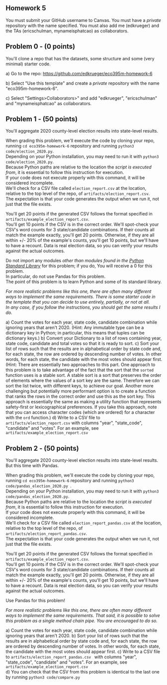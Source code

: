 ## Homework 5
You must submit your GitHub username to Canvas. You must have a _private_ repository with the name specified. You must also add me (edkrueger) and the TAs (ericschulman, mynameisphatcao) as collaborators.  

## Problem 0 - (0 points)

You'll clone a repo that has the datasets, some structure and some (very minimal) starter code.

a) Go to the repo: https://github.com/edkrueger/eco395m-homework-6   

b) Select "Use this template" and create a _private_ repository with the name "eco395m-homework-6".  

c) Select "Settings>Collaborators>" and add "edkrueger", "ericschulman" and "mynameisphatcao" as collaborators.    

## Problem 1 - (50 points)
You'll aggregate 2020 county-level election results into state-level results.

When grading this problem, we'll execute the code by cloning your repo, running `cd eco395m-homework-6` repository and running `python3 code/election_2020.py`.  
Depending on your Python installation, you may need to run it with `python3 code/election_2020.py`.  
Because Python paths are relative to the location the _script is executed from_, it is essential to follow this instruction for execution.  
If your code does not execute properly with this command, it will be considered incomplete.  
We'll check for a CSV file called `election_report.csv` at the location, relative to the top level of the repo, of `artifacts/election_report.csv`.  
The expectation is that your code generates the output when we run it, not just that the file exists.  

You'll get 20 points if the generated CSV follows the format specified in `artifacts/example_election_report.csv`.  
You'll get 10 points if the CSV is in the correct order.
We'll spot-check your CSV's word counts for 3 state/candidate combinations. If their counts all match the example exactly, you'll get 20 points. Otherwise, if they are all within +/- 20% of the example's counts, you'll get 10 points, but we'll have to have a recount. Data is real election data, so you can verify your results against the actual outcomes.

Do not import any modules _other than modules found in the [Python Standard Library](https://docs.python.org/3/library/)_ for this problem; if you do, You will receive a 0 for this problem.  
In particular, do not use Pandas for this problem.  
The point of this problem is to learn Python and some of its standard library.  

_For more realistic problems like this one, there are often many different ways to implement the same requirements.
There is some starter code in the template that you can decide to use entirely, partially, or not at all.  
In any case, if you follow the instructions, you should get the same results I do._

a) Count the votes for each year, state code, candidate combination while ignoring years that aren't 2020. (Hint: Any immutable type can be a dictionary key in Python; in particular, this means that tuples can be dictionary keys.)
b) Convert your Dictionary to a list of rows containing year, state code, candidate and total votes so that it is ready to sort.
c) Sort your list of rows such that the results are in alphabetical order by state code and, for each state, the row are ordered by descending number of votes. In other words, for each state, the candidate with the most votes should appear first. (Hint: There are essentially two approaches to this part. One approach to this problem is to take advantage of the fact that the sort that the `sorted` function uses is a stable sort. A stable sort is a sort that preserves the order of elements where the values of a sort key are the same. Therefore we can sort the list twice, with different keys, to achieve our goal. Another more challenging but potentially more performant option is to create a function that ranks the rows in the correct order and use this as the sort key. This approach is essentially the same as making a utility function that represents safety-first or lexicographical preferences. If you take this approach, note that you can access character codes (which are ordered) for a character with the `ord` function.)
d) Write to a CSV file to `artifacts/election_report.csv` with columns "year", "state_code", "candidate" and "votes". For an example, see `artifacts/example_election_report.csv`  


## Problem 2 - (50 points)
You'll aggregate 2020 county-level election results into state-level results. But this time with Pandas.

When grading this problem, we'll execute the code by cloning your repo, running `cd eco395m-homework-6` repository and running `python3 code/pandas_election_2020.py `.  
Depending on your Python installation, you may need to run it with `python3 code/pandas_election_2020.py`.  
Because Python paths are relative to the location the _script is executed from_, it is essential to follow this instruction for execution.  
If your code does not execute properly with this command, it will be considered incomplete.  
We'll check for a CSV file called `election_report_pandas.csv` at the location, relative to the top level of the repo, of `artifacts/election_report_pandas.csv`.  
The expectation is that your code generates the output when we run it, not just that the file exists.  

You'll get 20 points if the generated CSV follows the format specified in `artifacts/example_election_report.csv`.  
You'll get 10 points if the CSV is in the correct order.
We'll spot-check your CSV's word counts for 3 state/candidate combinations. If their counts all match the example exactly, you'll get 20 points. Otherwise, if they are all within +/- 20% of the example's counts, you'll get 10 points, but we'll have to have a recount. Data is real election data, so you can verify your results against the actual outcomes.

Use Pandas for this problem!

_For more realistic problems like this one, there are often many different ways to implement the same requirements. That said, it is possible to solve this problem as a single method chain pipe. You are encouraged to do so._

a) Count the votes for each year, state code, candidate combination while ignoring years that aren't 2020.
b) Sort your list of rows such that the results are in alphabetical order by state code and, for each state, the row are ordered by descending number of votes. In other words, for each state, the candidate with the most votes should appear first.
c) Write to a CSV file to `artifacts/election_report_pandas.csv
` with columns "year", "state_code", "candidate" and "votes". For an example, see `artifacts/example_election_report.csv`  
d) You can check that the CSV from this problem is identical to the last one by running `python3 code/compare.py`
